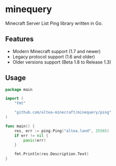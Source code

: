 # minequery

Minecraft Server List Ping library written in Go.

## Features

* Modern Minecraft support (1.7 and newer)
* Legacy protocol support (1.6 and older)
* Older versions support (Beta 1.8 to Release 1.3)

## Usage

```go
package main

import (
	"fmt"

	"github.com/altea-minecraft/minequery/ping"
)

func main() {
	res, err := ping.Ping("altea.land", 25565)
	if err != nil {
		panic(err)
	}

	fmt.Println(res.Description.Text)
}
```